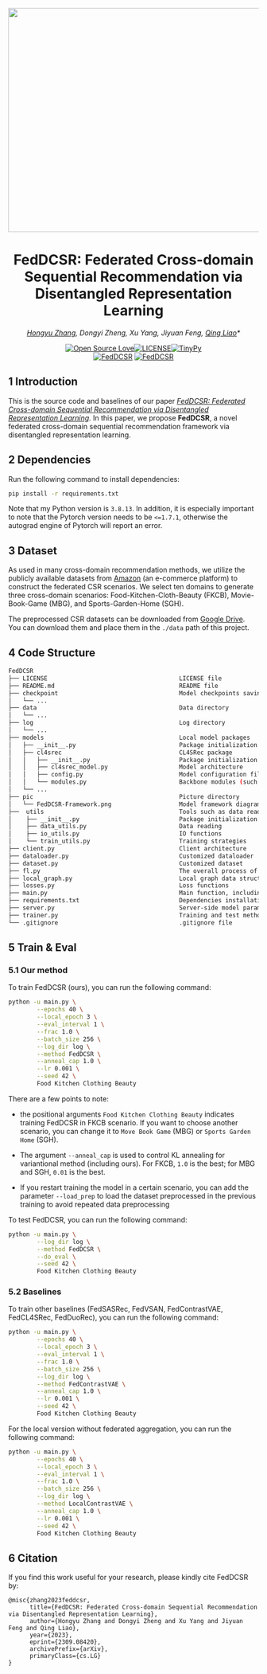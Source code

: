 <p align="center">
<img src="pic/FedDCSR-Framework.png" width="700" height="450">
</p>

<div align="center">

# FedDCSR: Federated Cross-domain Sequential Recommendation via Disentangled Representation Learning
*[Hongyu Zhang](https://github.com/orion-orion), Dongyi Zheng, Xu Yang, Jiyuan Feng, [Qing Liao](http://liaoqing.hitsz.edu.cn/)\**

[![Open Source Love](https://badges.frapsoft.com/os/v2/open-source.svg?v=103)](https://github.com/orion-orion/FedDCSR)[![LICENSE](https://img.shields.io/github/license/orion-orion/FedDCSR)](https://github.com/orion-orion/FedDCSR/blob/main/LICENSE)[![TinyPy](https://img.shields.io/github/stars/orion-orion/FedDCSR?style=social)](https://github.com/orion-orion/FedDCSR)
<br/>
[![FedDCSR](https://img.shields.io/github/directory-file-count/orion-orion/FedDCSR)](https://github.com/orion-orion/FedDCSR) [![FedDCSR](https://img.shields.io/github/languages/code-size/orion-orion/FedDCSR)](https://github.com/orion-orion/FedDCSR)
</div>

## 1 Introduction

This is the source code and baselines of our paper *[FedDCSR: Federated Cross-domain Sequential Recommendation via Disentangled Representation Learning](https://arxiv.org/abs/2309.08420)*. In this paper, we propose **FedDCSR**, a novel federated cross-domain sequential recommendation framework via disentangled representation learning. 

## 2 Dependencies

Run the following command to install dependencies:
```bash
pip install -r requirements.txt
```
Note that my Python version is `3.8.13`. In addition, it is especially important to note that the Pytorch version needs to be `<=1.7.1`, otherwise the autograd engine of Pytorch will report an error.

## 3 Dataset

As used in many cross-domain recommendation methods, we utilize the publicly available datasets from [Amazon](https://jmcauley.ucsd.edu/data/amazon/}{https://jmcauley.ucsd.edu/data/amazon/) (an e-commerce platform) to construct the federated CSR scenarios. We select ten domains to generate three cross-domain scenarios: Food-Kitchen-Cloth-Beauty (FKCB), Movie-Book-Game (MBG), and Sports-Garden-Home (SGH). 

The preprocessed CSR datasets can be downloaded from [Google Drive](https://drive.google.com/drive/folders/1NnZN3LhzdpxwaHiOW8GAUS8noTbdLlQt?usp=drive_link). You can download them and place them in the `./data` path of this project.

## 4 Code Structure

```bash
FedDCSR
├── LICENSE                                     LICENSE file
├── README.md                                   README file 
├── checkpoint                                  Model checkpoints saving directory
│   └── ...
├── data                                        Data directory
│   └── ...
├── log                                         Log directory
│   └── ...
├── models                                      Local model packages
│   ├── __init__.py                             Package initialization file
│   ├── cl4srec                                 CL4SRec package
│   │   ├── __init__.py                         Package initialization
│   │   ├── cl4srec_model.py                    Model architecture
│   │   ├── config.py                           Model configuration file
│   │   └── modules.py                          Backbone modules (such as self-attention)
│   └── ...
├── pic                                         Picture directory
│   └── FedDCSR-Framework.png                   Model framework diagram
├──  utils                                      Tools such as data reading, IO functions, training strategies, etc.
│    ├── __init__.py                            Package initialization file
│    ├── data_utils.py                          Data reading
│    ├── io_utils.py                            IO functions
│    └── train_utils.py                         Training strategies
├── client.py                                   Client architecture   
├── dataloader.py                               Customized dataloader
├── dataset.py                                  Customized dataset          
├── fl.py                                       The overall process of federated learning
├── local_graph.py                              Local graph data structure
├── losses.py                                   Loss functions
├── main.py                                     Main function, including the complete data pipeline
├── requirements.txt                            Dependencies installation
├── server.py                                   Server-side model parameters and user representations aggregation
├── trainer.py                                  Training and test methods of FedDCSR and other baselines
└── .gitignore                                  .gitignore file
```


## 5 Train & Eval

### 5.1 Our method

To train FedDCSR (ours), you can run the following command:

```bash
python -u main.py \
        --epochs 40 \
        --local_epoch 3 \
        --eval_interval 1 \
        --frac 1.0 \
        --batch_size 256 \
        --log_dir log \
        --method FedDCSR \
        --anneal_cap 1.0 \
        --lr 0.001 \
        --seed 42 \
        Food Kitchen Clothing Beauty
```
There are a few points to note:

- the positional arguments `Food Kitchen Clothing Beauty` indicates training FedDCSR in FKCB scenario. If you want to choose another scenario, you can change it to `Move Book Game` (MBG) or `Sports Garden Home` (SGH).

- The argument `--anneal_cap` is used to control KL annealing for variantional method (including ours). For FKCB, `1.0` is the best; for MBG and SGH, `0.01` is the best.

- If you restart training the model in a certain scenario, you can add the parameter `--load_prep` to load the dataset preprocessed in the previous training to avoid repeated data preprocessing

To test FedDCSR, you can run the following command:
```bash
python -u main.py \
        --log_dir log \
        --method FedDCSR \
        --do_eval \
        --seed 42 \
        Food Kitchen Clothing Beauty
```
### 5.2 Baselines

To train other baselines (FedSASRec, FedVSAN, FedContrastVAE, FedCL4SRec, FedDuoRec), you can run the following command:
```bash
python -u main.py \
        --epochs 40 \
        --local_epoch 3 \
        --eval_interval 1 \
        --frac 1.0 \
        --batch_size 256 \
        --log_dir log \
        --method FedContrastVAE \
        --anneal_cap 1.0 \
        --lr 0.001 \
        --seed 42 \
        Food Kitchen Clothing Beauty
```
For the local version without federated aggregation, you can run the following command:

```bash
python -u main.py \
        --epochs 40 \
        --local_epoch 3 \
        --eval_interval 1 \
        --frac 1.0 \
        --batch_size 256 \
        --log_dir log \
        --method LocalContrastVAE \
        --anneal_cap 1.0 \
        --lr 0.001 \
        --seed 42 \
        Food Kitchen Clothing Beauty
```



## 6 Citation
If you find this work useful for your research, please kindly cite FedDCSR by:
```text
@misc{zhang2023feddcsr,
      title={FedDCSR: Federated Cross-domain Sequential Recommendation via Disentangled Representation Learning}, 
      author={Hongyu Zhang and Dongyi Zheng and Xu Yang and Jiyuan Feng and Qing Liao},
      year={2023},
      eprint={2309.08420},
      archivePrefix={arXiv},
      primaryClass={cs.LG}
}
```